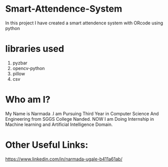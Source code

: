 # Smart-Attendence-System

In this project I have created a smart attendence system with ORcode using python

# libraries used

1) pyzbar
2) opencv-python
3) pillow
4) csv
# Who am I?
My Name is Narmada .I am Pursuing Third Year in Computer Science And Engineering from SGGS College Nanded. NOW I am Doing Internship in Machine learning and Artificial Intelligence Domain.

# Other Useful Links:
https://www.linkedin.com/in/narmada-ugale-b411a61ab/
